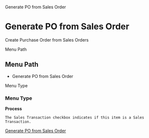 
Generate PO from Sales Order
# Generate PO from Sales Order


Create Purchase Order from Sales Orders

Menu Path
## Menu Path



- Generate PO from Sales Order

Menu Type
### Menu Type

**Process**

```
The Sales Transaction checkbox indicates if this item is a Sales Transaction.
```

[Generate PO from Sales Order](../../functional-guide/window/process-c_order-po_create.md)